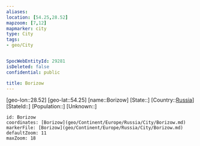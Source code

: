 ```yaml
---
aliases: 
location: [54.25,28.52]
mapzoom: [7,12] 
mapmarker: city 
type: City
tags:
- geo/City


SpocWebEntityId: 29281
isDeleted: false
confidential: public

title: Borizow
---
```

[geo-lon::28.52]
[geo-lat::54.25]
[name::Borizow]
[State::]
[Country::[Russia](geo/Continent/Europe/Russia.md)]
[StateId::]
[Population::]
[Unknown::]


```leaflet
id: Borizow
coordinates: [Borizow](geo/Continent/Europe/Russia/City/Borizow.md)
markerFile: [Borizow](geo/Continent/Europe/Russia/City/Borizow.md)
defaultZoom: 11 
maxZoom: 18
```


